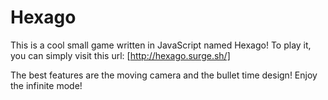 # Hexago

This is a cool small game written in JavaScript named Hexago! To play it, you can simply visit this url:
[http://hexago.surge.sh/]

The best features are the moving camera and the bullet time design! Enjoy the infinite mode!
